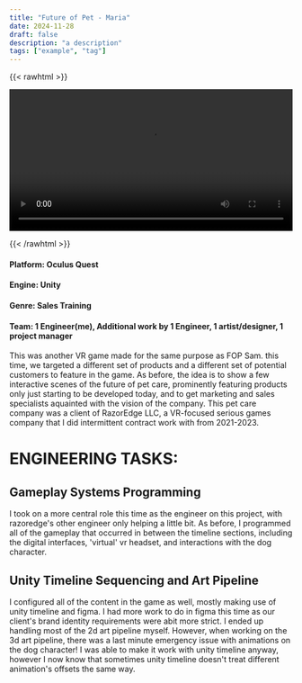 ```yaml
---
title: "Future of Pet - Maria"
date: 2024-11-28
draft: false
description: "a description"
tags: ["example", "tag"]
---
```


{{< rawhtml >}} 

<video width=100% controls autoplay>
    <source src="/videos/mp4/Future-of-Pet-Maria-small.mp4" type="video/mp4">
    Your browser does not support the video tag.  
</video>

{{< /rawhtml >}}

#### Platform: Oculus Quest
#### Engine: Unity
#### Genre: Sales Training
#### Team: 1 Engineer(me), Additional work by 1 Engineer, 1 artist/designer, 1 project manager

This was another VR game made for the same purpose as FOP Sam. this time, we targeted a different set of products and a different set of potential customers to feature in the game. As before, the idea is to show a few interactive scenes of the future of pet care, prominently featuring products only just starting to be developed today, and to get marketing and sales specialists aquainted with the vision of the company. This pet care company was a client of RazorEdge LLC, a VR-focused serious games company that I did intermittent contract work with from 2021-2023.


# ENGINEERING TASKS:


## Gameplay Systems Programming

I took on a more central role this time as the engineer on this project, with razoredge's other engineer only helping a little bit. As before, I programmed all of the gameplay that occurred in between the timeline sections, including the digital interfaces, 'virtual' vr headset, and interactions with the dog character. 

## Unity Timeline Sequencing and Art Pipeline

I configured all of the content in the game as well, mostly making use of unity timeline and figma. I had more work to do in figma this time as our client's brand identity requirements were abit more strict. I ended up handling most of the 2d art pipeline myself. However, when working on the 3d art pipeline, there was a last minute emergency issue with animations on the dog character! I was able to make it work with unity timeline anyway, however I now know that sometimes unity timeline doesn't treat different animation's offsets the same way. 
